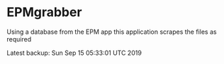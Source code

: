 # EPMgrabber
Using a database from the EPM app this application scrapes the files as required


Latest backup: Sun Sep 15 05:33:01 UTC 2019

